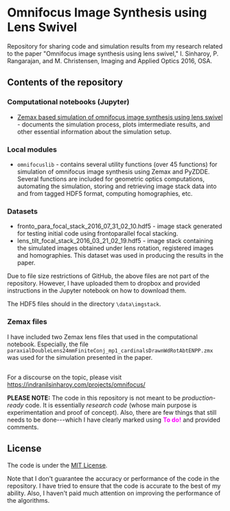 # Omnifocus Image Synthesis using Lens Swivel

Repository for sharing code and simulation results from my research related to 
the paper "Omnifocus image synthesis using lens swivel," I. Sinharoy, P. Rangarajan, 
and M. Christensen, Imaging and Applied Optics 2016, OSA. 


## Contents of the repository

### Computational notebooks (Jupyter)

* [Zemax based simulation of omnifocus image synthesis using lens swivel](http://htmlpreview.github.io/?https://github.com/indranilsinharoy/cosi2016_omnifocus/blob/master/html/omnifocus_simulation.html) - documents the simulation process, plots imtermediate results, and other essential information about the simulation setup.

### Local modules

* `omnifocuslib` - contains several utility functions (over 45 functions) for simulation of 
   omnifocus image synthesis using Zemax and PyZDDE. Several functions are included for 
   geometric optics computations, automating the simulation, storing and retrieving image 
   stack data into and from tagged HDF5 format, computing homographies, etc. 

### Datasets

* fronto_para_focal_stack_2016_07_31_02_10.hdf5 - image stack generated for testing initial code using frontoparallel focal stacking.
* lens_tilt_focal_stack_2016_03_21_02_19.hdf5 - image stack containing the simulated images obtained under lens rotation, registered images and homographies. This dataset was used in producing the results in the paper. 

Due to file size restrictions of GitHub, the above files are not part of the repository. However, I have uploaded them to dropbox and provided instructions in the Jupyter notebook on how to download them.

The HDF5 files should in the directory `\data\imgstack`. 

### Zemax files

I have included two Zemax lens files that used in the computational notebook. Especially, the file 
`paraxialDoubleLens24mmFiniteConj_mp1_cardinalsDrawnWdRotAbtENPP.zmx` was used for the simulation presented in the paper. 




## 


For a discourse on the topic, please visit https://indranilsinharoy.com/projects/omnifocus/


**PLEASE NOTE:** The code in this repository is not meant to be *production-ready* code. It is essentially *research code* (whose main purpose is experimentation and proof of concept). Also, there are few things that still needs to be done---which I have clearly marked using **<font color='magenta'>To do!</font>** and provided comments.   



## License

The code is under the [MIT License](http://opensource.org/licenses/MIT).

Note that I don't guarantee the accuracy or performance of the code in the repository. I 
have tried to ensure that the code is accurate to the best of my ability. Also, I haven't
paid much attention on improving the performance of the algorithms. 